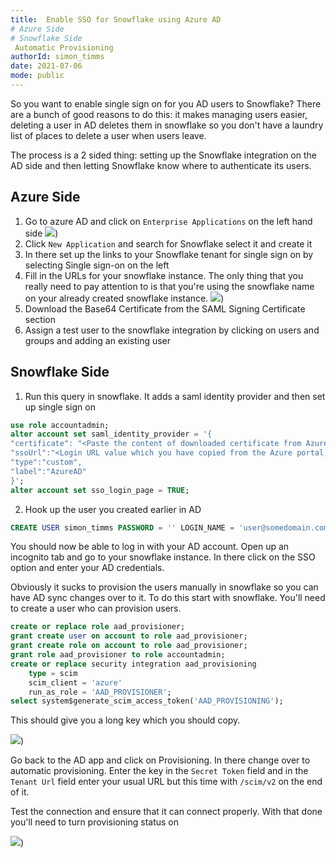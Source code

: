 ```yaml
---
title:  Enable SSO for Snowflake using Azure AD
# Azure Side
# Snowflake Side
 Automatic Provisioning 
authorId: simon_timms
date: 2021-07-06
mode: public
---
```




So you want to enable single sign on for you AD users to Snowflake? There are a bunch of good reasons to do this: it makes managing users easier, deleting a user in AD deletes them in snowflake so you don't have a laundry list of places to delete a user when users leave. 

The process is a 2 sided thing: setting up the Snowflake integration on the AD side and then letting Snowflake know where to authenticate its users. 

## Azure Side

1. Go to azure AD and click on `Enterprise Applications` on the left hand side
![](/images/2021-07-05-enable-azure-ad-based-SSO-for-snowflake.md/2021-07-05-12-25-20.png))
2. Click `New Application` and search for Snowflake select it and create it
3. In there set up the links to your Snowflake tenant for single sign on by selecting Single sign-on on the left
4. Fill in the URLs for your snowflake instance. The only thing that you really need to pay attention to is that you're using the snowflake name on your already created snowflake instance.
![](/images/2021-07-05-enable-azure-ad-based-SSO-for-snowflake.md/2021-07-05-12-28-33.png))
5. Download the Base64 Certificate from the SAML Signing Certificate section
6. Assign a test user to the snowflake integration by clicking on users and groups and adding an existing user

## Snowflake Side

1. Run this query in snowflake. It adds a saml identity provider and then set up single sign on

```sql
use role accountadmin;
alter account set saml_identity_provider = '{
"certificate": "<Paste the content of downloaded certificate from Azure portal>",
"ssoUrl":"<Login URL value which you have copied from the Azure portal, something like https://login.microsoftonline.com/44xxxx25-xxxx-415b-bedc-xxxxxxxxxxxxxx/saml2>",
"type":"custom",
"label":"AzureAD"
}';
alter account set sso_login_page = TRUE;
```

2. Hook up the user you created earlier in AD
```sql
CREATE USER simon_timms PASSWORD = '' LOGIN_NAME = 'user@somedomain.com' DISPLAY_NAME = 'Simon Timms';
```

You should now be able to log in with your AD account. Open up an incognito tab and go to your snowflake instance. In there click on the SSO option and enter your AD credentials. 



Obviously it sucks to provision the users manually in snowflake so you can have AD sync changes over to it. To do this start with snowflake. You'll need to create a user who can provision users.

```sql
create or replace role aad_provisioner;
grant create user on account to role aad_provisioner;
grant create role on account to role aad_provisioner;
grant role aad_provisioner to role accountadmin;
create or replace security integration aad_provisioning
    type = scim
    scim_client = 'azure'
    run_as_role = 'AAD_PROVISIONER';
select system$generate_scim_access_token('AAD_PROVISIONING');
```
This should give you a long key which you should copy. 

![](/images/2021-07-06-enable-azure-ad-based-SSO-for-snowflake.md/2021-07-06-15-59-43.png))

Go back to the AD app and click on Provisioning. In there change over to automatic provisioning. Enter the key in the `Secret Token` field and in the `Tenant Url` field enter your usual URL but this time with `/scim/v2` on the end of it. 

Test the connection and ensure that it can connect properly. With that done you'll need to turn provisioning status on

![](/images/2021-07-06-enable-azure-ad-based-SSO-for-snowflake.md/2021-07-06-16-01-34.png))



